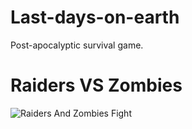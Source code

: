 # Last-days-on-earth
 Post-apocalyptic survival game.
# Raiders VS Zombies
![Raiders And Zombies Fight](ReadMeAssets/AI_Fight.gif)
